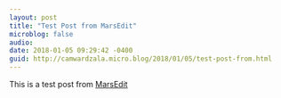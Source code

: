 ```yaml
---
layout: post
title: "Test Post from MarsEdit"
microblog: false
audio: 
date: 2018-01-05 09:29:42 -0400
guid: http://camwardzala.micro.blog/2018/01/05/test-post-from.html
---
```

This is a test post from [MarsEdit](https://red-sweater.com/marsedit/)

